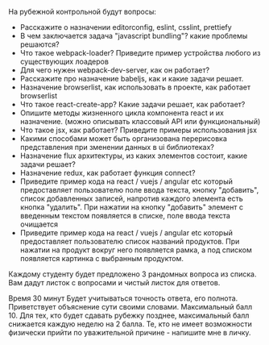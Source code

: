 На рубежной контрольной будут вопросы:

* Расскажите о назначении editorconfig, eslint, csslint, prettiefy
* В чем заключается задача "javascript bundling"? какие проблемы решаются?
* Что такое webpack-loader? Приведите пример устройства любого из существующих лоадеров
* Для чего нужен webpack-dev-server, как он работает?
* Расскажите про назначение babeljs, как и какие задачи решает.
* Назначение browserlist, как использовать в проекте, как работает browserlist
* Что такое react-create-app? Какие задачи решает, как работает?
* Опишите методы жизненного цикла компонента react и их назначение. (можно описывать классовый API или функциональный)
* Что такое jsx, как работает? Приведите примеры использования jsx
* Какими способами может быть организована перерисовка представления при зменении данных в ui библиотеках?
* Назначение flux архитектуры, из каких элементов состоит, какие задачи решает?
* Назначение redux, как работает функция connect?
* Приведите пример кода на react / vuejs / angular etc который предоставляет пользователю поле ввода текста, кнопку "добавить", список добавленных записей, напротив каждого элемента есть кнопка "удалить".
При нажатии на кнопку "добавить" элемент с введенным текстом появляется в списке, поле ввода текста очищается
* Приведите пример кода на react / vuejs / angular etc который предоставляет пользователю список названий продуктов. При нажатии на продукт вокруг него появляется рамка, а под списком появляется картинка с выбранным продуктом.


Каждому студенту будет предложено 3 рандомных вопроса из списка. Вам дадут листок с вопросами и чистый листок для ответов.

Время 30 минут
Будет учитываться точность ответа, его полнота. Приветствует объяснение сути своими словами.
Максимальный балл 10.
Для тех, кто будет сдавать рубежку позднее, максимальный балл снижается каждую неделю на 2 балла.
Те, кто не имеет возможности физически прийти по уважительной причине - напишите мне в личку.
